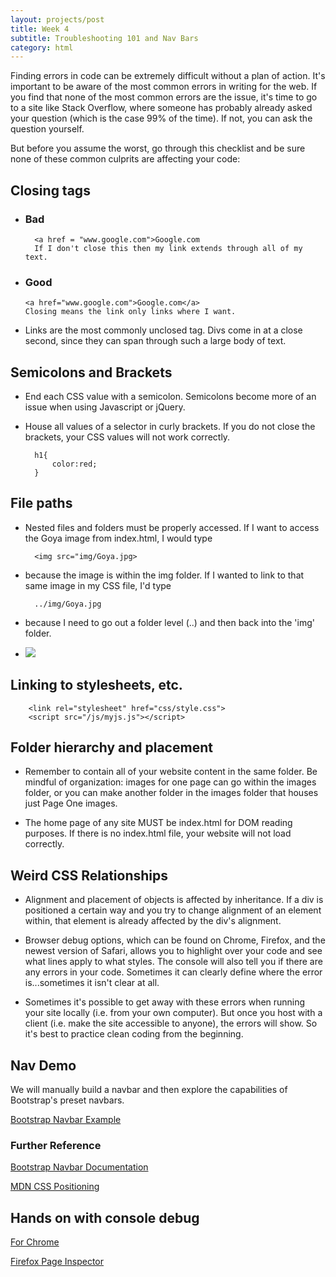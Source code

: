 ```yaml
---
layout: projects/post
title: Week 4
subtitle: Troubleshooting 101 and Nav Bars
category: html
---
```


Finding errors in code can be extremely difficult without a plan of action. It's important to be aware of the most common errors in writing for the web. If you find that none of the most common errors are the issue, it's time to go to a site like Stack Overflow, where someone has probably already asked your question (which is the case 99% of the time). If not, you can ask the question yourself.

But before you assume the worst, go through this checklist and be sure none of these common culprits are affecting your code:

## Closing tags
* ### Bad
        <a href = "www.google.com">Google.com
        If I don't close this then my link extends through all of my text.

* ### Good
      <a href="www.google.com">Google.com</a>
      Closing means the link only links where I want.

* Links are the most commonly unclosed tag. Divs come in at a close second, since they can span through such a large body of text.

## Semicolons and Brackets
* End each CSS value with a semicolon. Semicolons become more of an issue when using Javascript or jQuery.
* House all values of a selector in curly brackets. If you do not close the brackets, your CSS values will not work correctly.

        h1{
            color:red;
        }

## File paths
* Nested files and folders must be properly accessed. If I want to access the Goya image from index.html, I would type

        <img src="img/Goya.jpg>

* because the image is within the img folder. If I wanted to link to that same image in my CSS file, I'd type

        ../img/Goya.jpg

* because I need to go out a folder level (..) and then back into the 'img' folder.

* <img src="/../img/goyashot.png">

## Linking to stylesheets, etc.

        <link rel="stylesheet" href="css/style.css">
        <script src="/js/myjs.js"></script>

## Folder hierarchy and placement
* Remember to contain all of your website content in the same folder. Be mindful of organization: images for one page can go within the images folder, or you can make another folder in the images folder that houses just Page One images.

* The home page of any site MUST be index.html for DOM reading purposes. If there is no index.html file, your website will not load correctly.

## Weird CSS Relationships

* Alignment and placement of objects is affected by inheritance. If a div is positioned a certain way and you try to change alignment of an element within, that element is already affected by the div's alignment.


* Browser debug options, which can be found on Chrome, Firefox, and the newest version of Safari, allows you to highlight over your code and see what lines apply to what styles. The console will also tell you if there are any errors in your code. Sometimes it can clearly define where the error is...sometimes it isn't clear at all.

* Sometimes it's possible to get away with these errors when running your site locally (i.e. from your own computer). But once you host with a client (i.e. make the site accessible to anyone), the errors will show. So it's best to practice clean coding from the beginning.


## Nav Demo

We will manually build a navbar and then explore the capabilities of Bootstrap's preset navbars.

<!-- <a class="three" href="../../week4.zip">Navs Example</a> -->
<a class="three" href="../../week4Boot.zip">Bootstrap Navbar Example</a>

### Further Reference

  <a href="http://getbootstrap.com/components/#navbar" class="three">Bootstrap Navbar Documentation</a>

  <a href="https://developer.mozilla.org/en-US/docs/Web/CSS/position" class="three">MDN CSS Positioning</a>


## Hands on with console debug

<a href="https://developer.chrome.com/devtools" class="three">For Chrome</a>

<a href="https://developer.mozilla.org/en-US/docs/Tools/Page_Inspector/UI_Tour" class="three">Firefox Page Inspector</a>
